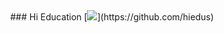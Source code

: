 <div align="center">
### Hi Education
[<img src="https://img.shields.io/badge/교육 기간-2025.00.00~2025.00.00-green?style=flat&logo=&logoColor=white" />](https://github.com/hiedus)
</div>

<!--

**Here are some ideas to get you started:**

🙋‍♀️ A short introduction - what is your organization all about?
🌈 Contribution guidelines - how can the community get involved?
👩‍💻 Useful resources - where can the community find your docs? Is there anything else the community should know?
🍿 Fun facts - what does your team eat for breakfast?
🧙 Remember, you can do mighty things with the power of [Markdown](https://docs.github.com/github/writing-on-github/getting-started-with-writing-and-formatting-on-github/basic-writing-and-formatting-syntax)
-->
